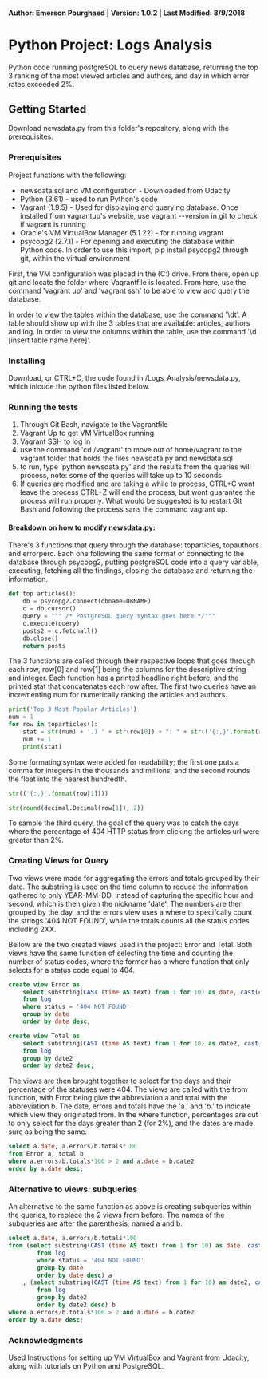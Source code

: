 #### Author: Emerson Pourghaed | Version: 1.0.2 | Last Modified: 8/9/2018

# Python Project: Logs Analysis
Python code running postgreSQL to query news database, returning the top 3 ranking of the most viewed articles and authors, and day in which error rates exceeded 2%.

## Getting Started
Download newsdata.py from this folder's repository, along with the prerequisites.

### Prerequisites
Project functions with the following:
* newsdata.sql and VM configuration - Downloaded from Udacity
* Python (3.61) - used to run Python's code
* Vagrant (1.9.5) - Used for displaying and querying database. Once installed from vagrantup's website, use vagrant --version in git to check if vagrant is running
* Oracle's VM VirtualBox Manager (5.1.22) - for running vagrant
* psycopg2 (2.7.1) - For opening and executing the database within Python code. In order to use this import, pip install psycopg2 through git, within the virtual environment

First, the VM configuration was placed in the (C:) drive. From there, open up git and locate the folder where Vagrantfile is located. From here, use the command 'vagrant up'  and 'vagrant ssh' to be able to view and query the database.

In order to view the tables within the database, use the command '\dt'. A table should show up with the 3 tables that are available: articles, authors and log. In order to view the columns within the table, use the command '\d [insert table name here]'.

### Installing
Download, or CTRL+C, the code found in /Logs_Analysis/newsdata.py, which inlcude the python files listed below.

### Running the tests
1. Through Git Bash, navigate to the Vagrantfile
2. Vagrant Up to get VM VirtualBox running
3. Vagrant SSH to log in
4. use the command 'cd /vagrant' to move out of home/vagrant to the vagrant folder that holds the files newsdata.py and newsdata.sql
5. to run, type 'python newsdata.py' and the results from the queries will process, note: some of the queries will take up to 10 seconds
6. If queries are modified and are taking a while to process, CTRL+C wont leave the process CTRL+Z will end the process, but wont guarantee the process will run properly. What would be suggested is to restart Git Bash and following the process sans the command vagrant up.

#### Breakdown on how to modify newsdata.py:

There's 3 functions that query through the database: toparticles, topauthors and errorperc. Each one following the same format of connecting to the database through psycopg2, putting postgreSQL code into a query variable, executing, fetching all the findings, closing the database and returning the information.
```python
def top articles():
    db = psycopg2.connect(dbname=DBNAME)
    c = db.cursor()
    query = """ /* PostgreSQL query syntax goes here */"""
    c.execute(query)
    posts2 = c.fetchall()
    db.close()
    return posts
```

The 3 functions are called through their respective loops that goes through each row, row[0]  and row[1] being the columns for the descriptive string and integer. Each function has a printed headline right before, and the printed stat that concatenates each row after. The first two queries have an incrementing num for numerically ranking the articles and authors.
```python
print('Top 3 Most Popular Articles')
num = 1
for row in toparticles():
    stat = str(num) + '.) ' + str(row[0]) + ": " + str(('{:,}'.format(row[1]))) + ' views'
    num += 1
    print(stat)
```
Some formating syntax were added for readability; the first one puts a comma for integers in the thousands and millions, and the second rounds the float into the nearest hundredth.
```python
str(('{:,}'.format(row[1])))

str(round(decimal.Decimal(row[1]), 2))
```

To sample the third query, the goal of the query was to catch the days where the percentage of 404 HTTP status from clicking the articles url were greater than 2%.

### Creating Views for Query

Two views were made for aggregating the errors and totals grouped by their date. The substring is used on the time column to reduce the information gathered to only YEAR-MM-DD, instead of capturing the specific hour and second, which is then given the nickname 'date'. The numbers are then grouped by the day, and the errors view uses a where to specifcally count the strings '404 NOT FOUND', while the totals counts all the status codes including 2XX.

Bellow are the two created views used in the project: Error and Total. Both views have the same function of selecting the time and counting the number of status codes, where the former has a where function that only selects for a status code equal to 404.

```sql
create view Error as
    select substring(CAST (time AS text) from 1 for 10) as date, cast(count(status) as float) as errors
    from log
    where status = '404 NOT FOUND'
    group by date
    order by date desc;
```

```sql
create view Total as
    select substring(CAST (time AS text) from 1 for 10) as date2, cast(count(status) as float) as totals
    from log
    group by date2
    order by date2 desc;
```

The views are then brought together to select for the days and their percentage of the statuses were 404. The views are called with the from function, with Error being give the abbreviation a and total with the abbreviation b. The date, errors and totals have the 'a.' and 'b.' to indicate which view they originated from. In the where function, percentages are cut to only select for the days greater than 2 (for 2%), and the dates are made sure as being the same.

```sql
select a.date, a.errors/b.totals*100
from Error a, total b
where a.errors/b.totals*100 > 2 and a.date = b.date2
order by a.date desc;
```

### Alternative to views: subqueries

An alternative to the same function as above is creating subqueries within the queries, to replace the 2 views from before. The names of the subqueries are after the parenthesis; named a and b.

```sql
select a.date, a.errors/b.totals*100
from (select substring(CAST (time AS text) from 1 for 10) as date, cast(count(status) as float) as errors
        from log
        where status = '404 NOT FOUND'
        group by date
        order by date desc) a
    , (select substring(CAST (time AS text) from 1 for 10) as date2, cast(count(status) as float) as totals
        from log
        group by date2
        order by date2 desc) b
where a.errors/b.totals*100 > 2 and a.date = b.date2
order by a.date desc;
```

### Acknowledgments
Used Instructions for setting up VM VirtualBox and Vagrant from Udacity, along with tutorials on Python and PostgreSQL.
